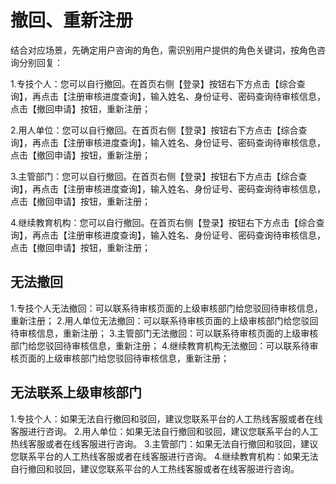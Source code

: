 # 撤回、重新注册

结合对应场景，先确定用户咨询的角色，需识别用户提供的角色关键词，按角色咨询分别回复：

1.专技个人：您可以自行撤回。在首页右侧【登录】按钮右下方点击【综合查询】，再点击【注册审核进度查询】，输入姓名、身份证号、密码查询待审核信息，点击【撤回申请】按钮，重新注册；

2.用人单位：您可以自行撤回。在首页右侧【登录】按钮右下方点击【综合查询】，再点击【注册审核进度查询】，输入姓名、身份证号、密码查询待审核信息，点击【撤回申请】按钮，重新注册；

3.主管部门：您可以自行撤回。在首页右侧【登录】按钮右下方点击【综合查询】，再点击【注册审核进度查询】，输入姓名、身份证号、密码查询待审核信息，点击【撤回申请】按钮，重新注册；

4.继续教育机构：您可以自行撤回。在首页右侧【登录】按钮右下方点击【综合查询】，再点击【注册审核进度查询】，输入姓名、身份证号、密码查询待审核信息，点击【撤回申请】按钮，重新注册；

## 无法撤回
1.专技个人无法撤回：可以联系待审核页面的上级审核部门给您驳回待审核信息，重新注册；
2.用人单位无法撤回：可以联系待审核页面的上级审核部门给您驳回待审核信息，重新注册；
3.主管部门无法撤回：可以联系待审核页面的上级审核部门给您驳回待审核信息，重新注册；
4.继续教育机构无法撤回：可以联系待审核页面的上级审核部门给您驳回待审核信息，重新注册；

## 无法联系上级审核部门
1.专技个人：如果无法自行撤回和驳回，建议您联系平台的人工热线客服或者在线客服进行咨询。
2.用人单位：如果无法自行撤回和驳回，建议您联系平台的人工热线客服或者在线客服进行咨询。
3.主管部门：如果无法自行撤回和驳回，建议您联系平台的人工热线客服或者在线客服进行咨询。
4.继续教育机构：如果无法自行撤回和驳回，建议您联系平台的人工热线客服或者在线客服进行咨询。